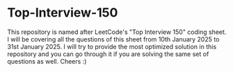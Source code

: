 # Top-Interview-150
This repository is named after LeetCode's "Top Interview 150" coding sheet. I will be covering all the questions of this sheet from 10th January 2025 to 31st January 2025. I will try to provide the most optimized solution in this repository and you can go through it if you are solving the same set of questions as well. Cheers :)
